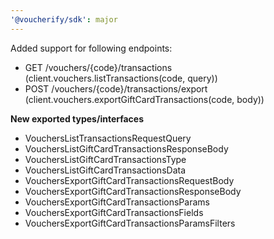 ```yaml
---
'@voucherify/sdk': major
---
```


Added support for following endpoints:
- GET /vouchers/{code}/transactions (client.vouchers.listTransactions(code, query))
- POST /vouchers/{code}/transactions/export (client.vouchers.exportGiftCardTransactions(code, body))

**New exported types/interfaces**
- VouchersListTransactionsRequestQuery
- VouchersListGiftCardTransactionsResponseBody
- VouchersListGiftCardTransactionsType
- VouchersListGiftCardTransactionsData
- VouchersExportGiftCardTransactionsRequestBody
- VouchersExportGiftCardTransactionsResponseBody
- VouchersExportGiftCardTransactionsParams
- VouchersExportGiftCardTransactionsFields
- VouchersExportGiftCardTransactionsParamsFilters

